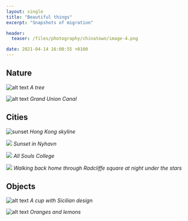 ```yaml
---
layout: single
title: "Beautiful things"
excerpt: "Snapshots of migration"

header:
  teaser: /files/photography/chinatown/image-4.png

date: 2021-04-14 16:00:55 +0100
---
```


## Nature

![alt text](/files/photography/beautiful/tree.jpeg)
_A tree_

![alt text](/files/photography/beautiful/canal.jpeg)
_Grand Union Canal_

## Cities

![sunset](/files/photography/beautiful/hk.jpeg)
_Hong Kong skyline_

![](/files/photography/beautiful/cph.jpeg)
_Sunset in Nyhavn_

![](/files/photography/beautiful/all_souls.jpeg)
_All Souls College_

![](/files/photography/beautiful/oxf.jpeg)
_Walking back home through Radcliffe square at night under the stars_

## Objects

![alt text](/files/photography/beautiful/cup.png)
_A cup with Sicilian design_

![alt text](/files/photography/beautiful/lemons.jpeg)
_Oranges and lemons_
